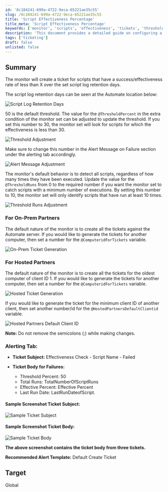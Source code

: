 ```yaml
---
id: '8c184241-699a-4722-9eca-65221ae35c55'
slug: /8c184241-699a-4722-9eca-65221ae35c55
title: 'Script Effectiveness Percentage'
title_meta: 'Script Effectiveness Percentage'
keywords: ['monitor', 'scripts', 'effectiveness', 'tickets', 'threshold', 'alerting']
description: 'This document provides a detailed guide on configuring a script effectiveness monitor in ConnectWise Automate. It explains how to set thresholds for script effectiveness, adjust ticket generation settings for on-prem and hosted partners, and customize alert messages. Follow the instructions to ensure proper monitoring and ticket creation for scripts with low effectiveness rates.'
tags: ['ticketing']
draft: false
unlisted: false
---
```


## Summary

The monitor will create a ticket for scripts that have a success/effectiveness rate of less than X over the set script log retention days.

The script log retention days can be seen at the Automate location below:

![Script Log Retention Days](../../../static/img/docs/8c184241-699a-4722-9eca-65221ae35c55/image_1.png)

50 is the default threshold. The value for the `@ThresholdPercent` in the extra condition of the monitor set can be adjusted to update the threshold. If you set this number to 30, the monitor set will look for scripts for which the effectiveness is less than 30.

![Threshold Adjustment](../../../static/img/docs/8c184241-699a-4722-9eca-65221ae35c55/image_2.png)

Make sure to change this number in the Alert Message on Failure section under the alerting tab accordingly.

![Alert Message Adjustment](../../../static/img/docs/8c184241-699a-4722-9eca-65221ae35c55/image_3.png)

The monitor's default behavior is to detect all scripts, regardless of how many times they have been executed. Update the value for the `@ThresholdRuns` from 0 to the required number if you want the monitor set to catch scripts with a minimum number of executions. By setting this number to 10, the monitor set will only identify scripts that have run at least 10 times.

![Threshold Runs Adjustment](../../../static/img/docs/8c184241-699a-4722-9eca-65221ae35c55/image_4.png)

### For On-Prem Partners

The default nature of the monitor is to create all the tickets against the Automate server. If you would like to generate the tickets for another computer, then set a number for the `@ComputeridForTickets` variable.

![On-Prem Ticket Generation](../../../static/img/docs/8c184241-699a-4722-9eca-65221ae35c55/image_5.png)

### For Hosted Partners

The default nature of the monitor is to create all the tickets for the oldest computer of client ID 1. If you would like to generate the tickets for another computer, then set a number for the `@ComputeridForTickets` variable.

![Hosted Ticket Generation](../../../static/img/docs/8c184241-699a-4722-9eca-65221ae35c55/image_6.png)

If you would like to generate the ticket for the minimum client ID of another client, then set another number/id for the `@HostedPartnersDefaultClientid` variable.

![Hosted Partners Default Client ID](../../../static/img/docs/8c184241-699a-4722-9eca-65221ae35c55/image_7.png)

**Note:** Do not remove the semicolons (;) while making changes.

### Alerting Tab:

- **Ticket Subject:** Effectiveness Check - Script Name - Failed

- **Ticket Body for Failures:**
  - Threshold Percent: 50
  - Total Runs: TotalNumberOfScriptRuns  
  - Effective Percent: Effective Percent  
  - Last Run Date: LastRunDateofScript.

#### Sample Screenshot Ticket Subject:

![Sample Ticket Subject](../../../static/img/docs/8c184241-699a-4722-9eca-65221ae35c55/image_8.png)

#### Sample Screenshot Ticket Body:

![Sample Ticket Body](../../../static/img/docs/8c184241-699a-4722-9eca-65221ae35c55/image_9.png)

**The above screenshot contains the ticket body from three tickets.**

**Recommended Alert Template:** Default Create Ticket

## Target

Global

